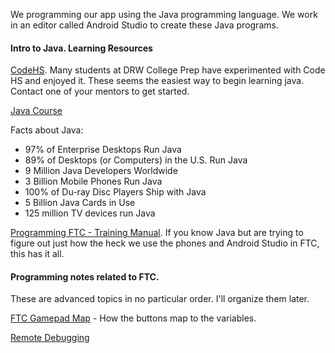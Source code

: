 We programming our app using the Java programming language. We work in an editor called Android Studio to create these Java programs.

#### Intro to Java. Learning Resources ###

[CodeHS](https://codehs.com/info/curriculum/apjava). Many students at DRW College Prep have experimented with Code HS and enjoyed it. These seems the easiest way to begin learning java. Contact one of your mentors to get started.

[Java Course](http://mooc.fi/courses/2013/programming-part-1/material.html)

Facts about Java:
- 97% of Enterprise Desktops Run Java
- 89% of Desktops (or Computers) in the U.S. Run Java
- 9 Million Java Developers Worldwide
- 3 Billion Mobile Phones Run Java
- 100% of Du-ray Disc Players Ship with Java
- 5 Billion Java Cards in Use
- 125 million TV devices run Java

[Programming FTC - Training Manual](https://www.firstinspires.org/sites/default/files/uploads/resource_library/ftc/android-studio-tutorial.pdf). If you know Java but are trying to figure out just how the heck we use the phones and Android Studio in FTC, this has it all.

#### Programming notes related to FTC. ####

These are advanced topics in no particular order. I'll organize them later.

[FTC Gamepad Map](ftc_gamepad_map.jpg) - How the buttons map to the variables.

[Remote Debugging](remoteDebugging.md)
